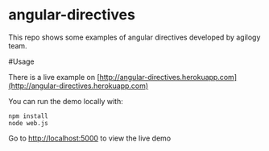 angular-directives
==================

This repo shows some examples of angular directives developed by agilogy team.


#Usage

There is a live example on [http://angular-directives.herokuapp.com](http://angular-directives.herokuapp.com)

You can run the demo locally with:

    npm install
    node web.js

Go to [http://localhost:5000](http://localhost:5000) to view the live demo
